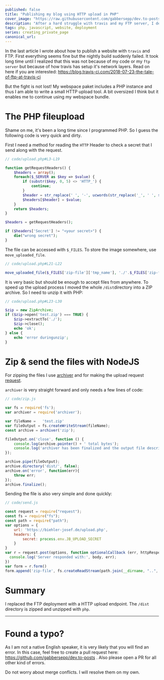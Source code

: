```yaml
---
published: false
title: "Publishing my blog using HTTP upload in PHP"
cover_image: "https://raw.githubusercontent.com/gabbersepp/dev.to-posts/master/blog-posts/private-page/travis-http-php/assets/header.jpg"
description: "After a hard struggle with travis and my FTP server, I decided to use a HTTP upload"
tags: php, javascript, website, deployment
series: creating_private_page
canonical_url:
---
```


In the last article I wrote about how to publish a website with `travis` and FTP. First everything seems fine but the nightly build suddenly failed. It took long time until I realized that this was not because of my code or my `ftp server` but because of how travis has setup it's network layers. Read on here if you are interested: https://blog.travis-ci.com/2018-07-23-the-tale-of-ftp-at-travis-ci

But the fight is not lost! My webspace paket includes a PHP instance and thus I am able to write a small HTTP upload tool. A bit oversized I think but it enables me to continue using my webspace bundle.

# The PHP fileupload
Shame on me, it's been a long time since I programmed PHP. So I guess the following code is very quick and dirty.

First I need a method for reading the `HTTP` Header to check a secret that I send along with the request.

```php
// code/upload.php#L3-L19

function getRequestHeaders() {
    $headers = array();
    foreach($_SERVER as $key => $value) {
        if (substr($key, 0, 5) <> 'HTTP_') {
            continue;
        }
        $header = str_replace(' ', '-', ucwords(str_replace('_', ' ', strtolower(substr($key, 5)))));
        $headers[$header] = $value;
    }
    return $headers;
}

$headers = getRequestHeaders();

if ($headers['Secret'] != "<your secret>") {
	die("wrong secret");
}
```

The file can be accessed with `$_FILES`. To store the image somewhere, use `move_uploaded_file`.

```php
// code/upload.php#L21-L22

move_uploaded_file($_FILES['zip-file']['tmp_name'], './'.$_FILES['zip-file']['name']);

```

It is very basic but should be enough to accept files from anywhere. To speed up the upload process I moved the whole `/dist`directory into a ZIP archive. So I need to unzip it with PHP:

```php
// code/upload.php#L23-L30

$zip = new ZipArchive;
if ($zip->open('test.zip') === TRUE) {
    $zip->extractTo('./');
    $zip->close();
    echo 'ok';
} else {
    echo 'error duringunzip';
}
```

# Zip & send the files with NodeJS
For zipping the files I use [archiver](https://www.npmjs.com/package/archiver) and for making the upload request [request](https://www.npmjs.com/package/request).

`archiver` is very straight forward and only needs a few lines of code:

```js
// code/zip.js

var fs = require('fs');
var archiver = require('archiver');

var fileName =   'test.zip'
var fileOutput = fs.createWriteStream(fileName);
const archive = archiver('zip');

fileOutput.on('close', function () {
    console.log(archive.pointer() + ' total bytes');
    console.log('archiver has been finalized and the output file descriptor has closed.');
});

archive.pipe(fileOutput);
archive.directory('dist/', false);
archive.on('error', function(err){
    throw err;
});
archive.finalize();
```

Sending the file is also very simple and done quickly:

```js
// code/send.js

const request = require("request");
const fs = require("fs");
const path = require("path");
var options = {
    url: 'https://biehler-josef.de/upload.php',
    headers: {
        secret: process.env.JB_UPLOAD_SECRET
    }
}
var r = request.post(options, function optionalCallback (err, httpResponse, body) {
  console.log('Server responded with:', body, err);
})
var form = r.form()
form.append('zip-file', fs.createReadStream(path.join(__dirname, "..", 'test.zip')))
```

# Summary
I replaced the FTP deployment with a HTTP upload endpoint. The `/dist` directory is zipped and unzipped with `php`.


----

# Found a typo?
As I am not a native English speaker, it is very likely that you will find an error. In this case, feel free to create a pull request here: https://github.com/gabbersepp/dev.to-posts . Also please open a PR for all other kind of errors.

Do not worry about merge conflicts. I will resolve them on my own. 